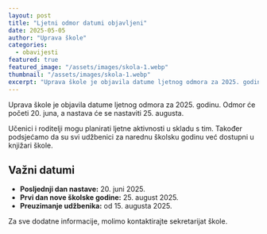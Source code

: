 ```yaml
---
layout: post
title: "Ljetni odmor datumi objavljeni"
date: 2025-05-05
author: "Uprava škole"
categories:
  - obavijesti
featured: true
featured_image: "/assets/images/skola-1.webp"
thumbnail: "/assets/images/skola-1.webp"
excerpt: "Uprava škole je objavila datume ljetnog odmora za 2025. godinu. Odmor će početi 20. juna, a nastava će se nastaviti 25. augusta."
---
```


Uprava škole je objavila datume ljetnog odmora za 2025. godinu. Odmor će početi 20. juna, a nastava će se nastaviti 25. augusta.

Učenici i roditelji mogu planirati ljetne aktivnosti u skladu s tim. Također podsjećamo da su svi udžbenici za narednu školsku godinu već dostupni u knjižari škole.

## Važni datumi

- **Posljednji dan nastave:** 20. juni 2025.
- **Prvi dan nove školske godine:** 25. august 2025.
- **Preuzimanje udžbenika:** od 15. augusta 2025.

Za sve dodatne informacije, molimo kontaktirajte sekretarijat škole.
